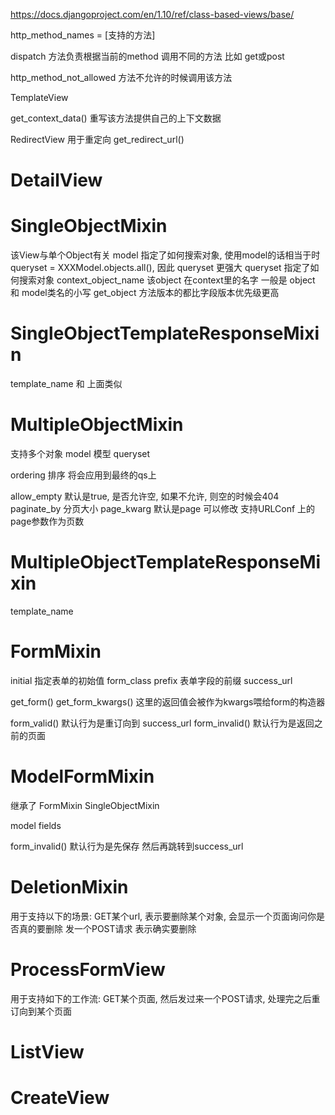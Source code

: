 https://docs.djangoproject.com/en/1.10/ref/class-based-views/base/

http_method_names = [支持的方法]

dispatch 方法负责根据当前的method 调用不同的方法 比如 get或post

http_method_not_allowed 方法不允许的时候调用该方法

TemplateView


get_context_data() 重写该方法提供自己的上下文数据

RedirectView 用于重定向
	get_redirect_url()

# DetailView #

# SingleObjectMixin #
该View与单个Object有关
model 指定了如何搜索对象, 使用model的话相当于时 queryset = XXXModel.objects.all(), 因此 queryset 更强大
queryset 指定了如何搜索对象
context_object_name 该object 在context里的名字 一般是 object 和 model类名的小写
get_object
方法版本的都比字段版本优先级更高

# SingleObjectTemplateResponseMixin #
template_name 和 上面类似

# MultipleObjectMixin #
支持多个对象
model 模型
queryset 

ordering 排序 将会应用到最终的qs上

allow_empty 默认是true, 是否允许空, 如果不允许, 则空的时候会404
paginate_by 分页大小
page_kwarg 默认是page 可以修改 支持URLConf 上的page参数作为页数

# MultipleObjectTemplateResponseMixin #
template_name

# FormMixin #
initial 指定表单的初始值
form_class
prefix 表单字段的前缀
success_url

get_form()
get_form_kwargs() 这里的返回值会被作为kwargs喂给form的构造器

form_valid() 默认行为是重订向到 success_url
form_invalid() 默认行为是返回之前的页面

# ModelFormMixin #
继承了 FormMixin SingleObjectMixin

model
fields

form_invalid() 默认行为是先保存 然后再跳转到success_url

# DeletionMixin #
用于支持以下的场景:
GET某个url, 表示要删除某个对象, 会显示一个页面询问你是否真的要删除
发一个POST请求 表示确实要删除

# ProcessFormView #
用于支持如下的工作流: GET某个页面, 然后发过来一个POST请求, 处理完之后重订向到某个页面

# ListView #


# CreateView #

